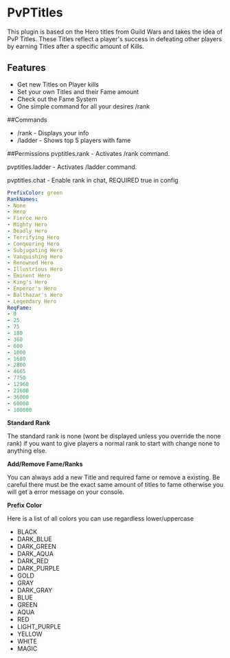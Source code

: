 PvPTitles
=========

This plugin is based on the Hero titles from Guild Wars and takes the idea of PvP Titles. These Titles reflect a player's success in defeating other players by earning Titles after a specific amount of Kills.

## Features
* Get new Titles on Player kills
* Set your own Titles and their Fame amount
* Check out the Fame System
* One simple command for all your desires /rank 

##Commands
* /rank - Displays your info
* /ladder - Shows top 5 players with fame

##Permissions
pvptitles.rank - Activates /rank command.

pvptitles.ladder - Activates /ladder command.

pvptitles.chat - Enable rank in chat, REQUIRED true in config

```yaml
PrefixColor: green
RankNames:
- None
- Hero
- Fierce Hero
- Mighty Hero
- Deadly Hero
- Terrifying Hero
- Conquering Hero
- Subjugating Hero
- Vanquishing Hero
- Renowned Hero
- Illustrious Hero
- Eminent Hero
- King's Hero
- Emperor's Hero
- Balthazar's Hero
- Legendary Hero
ReqFame:
- 0
- 25
- 75
- 180
- 360
- 600
- 1000
- 1680
- 2800
- 4665
- 7750
- 12960
- 21600
- 36000
- 60000
- 100000
```

**Standard Rank**

The standard rank is none (wont be displayed unless you override the none rank) if you want to give players a normal rank to start with change none to anything else.


**Add/Remove Fame/Ranks**

You can always add a new Title and required fame or remove a existing. Be careful there must be the exact same amount of titles to fame otherwise you will get a error message on your console.


**Prefix Color**

Here is a list of all colors you can use regardless lower/uppercase
* BLACK
* DARK_BLUE
* DARK_GREEN
* DARK_AQUA
* DARK_RED
* DARK_PURPLE
* GOLD
* GRAY
* DARK_GRAY
* BLUE
* GREEN
* AQUA
* RED
* LIGHT_PURPLE
* YELLOW
* WHITE
* MAGIC

